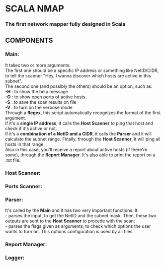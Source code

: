 <h1>SCALA NMAP</h1>
<h3>The first network mapper fully designed in Scala</h3>

<h2>COMPONENTS</h2>
<h3>Main:</h3>
<p>It takes two or more arguments. 
<br>The first one should be a specific IP address or something like NetID/CIDR,
to tell the scanner "Hey, I wanna discover which hosts are active in this subnet".
<br>The second one (and possibly the others) should be an option, such as: 
<br><strong>-H</strong> : to show the help message
<br><strong>-O</strong> : to show open ports of active hosts
<br><strong>-S</strong> : to save the scan results on file
<br><strong>-V</strong> : to turn on the verbose mode
<br>Through a <strong>Regex</strong>, this script automatically recognizes the format of the first argument.
<br>If it's a <strong>single IP address</strong>, it calls the <strong>Host Scanner</strong> to ping that host and check if it's active or not.
<br>If it's a <strong>combination of a NetID and a CIDR</strong>, it calls the <strong>Parser</strong> and 
it will calculate the subnet range. Finally, through the <strong>Host Scanner</strong>, it will ping all hosts in that range.
<br>Also in this case, you'll receive a report about active hosts (if there're some), through the <strong>Report Manager</strong>.
It's also able to print the report on a .txt file. 
</p>

<h3>Host Scanner:</h3>
<p></p>

<h3>Ports Scanner:</h3>
<p></p>

<h3>Parser:</h3>
<p>It's called by the <strong>Main</strong> and it has two very important functions. It:
<br>- parses the input, to get the NetID and the subnet mask.
Then, these two outputs are sent to the <strong>Host Scanner</strong> to procede with the scan; 
<br>- parses the flags given as arguments, to check which options the user wants to turn on. 
This options configuration is used by all files.</p>

<h3>Report Manager:</h3>
<p></p>

<h3>Logger:</h3>
<p></p>



